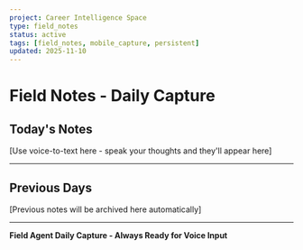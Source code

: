 ```yaml
---
project: Career Intelligence Space
type: field_notes
status: active
tags: [field_notes, mobile_capture, persistent]
updated: 2025-11-10
---
```


# Field Notes - Daily Capture

## Today's Notes
[Use voice-to-text here - speak your thoughts and they'll appear here]

---

## Previous Days
[Previous notes will be archived here automatically]

---
**Field Agent Daily Capture - Always Ready for Voice Input**
